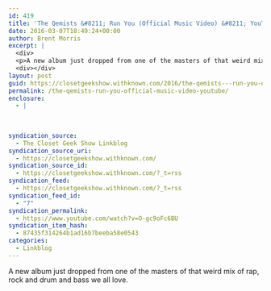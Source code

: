 ```yaml
---
id: 419
title: 'The Qemists &#8211; Run You (Official Music Video) &#8211; YouTube'
date: 2016-03-07T18:49:24+00:00
author: Brent Morris
excerpt: |
  <div>
  <p>A new album just dropped from one of the masters of that weird mix of rap, rock and drum and bass we all love.&nbsp;</p></div>
  <div></div>
layout: post
guid: https://closetgeekshow.withknown.com/2016/the-qemists---run-you-official-music-video---youtube
permalink: /the-qemists-run-you-official-music-video-youtube/
enclosure:
  - |
    
    
    
syndication_source:
  - The Closet Geek Show Linkblog
syndication_source_uri:
  - https://closetgeekshow.withknown.com/
syndication_source_id:
  - https://closetgeekshow.withknown.com/?_t=rss
syndication_feed:
  - https://closetgeekshow.withknown.com/?_t=rss
syndication_feed_id:
  - "7"
syndication_permalink:
  - https://www.youtube.com/watch?v=O-gc9oFc6BU
syndication_item_hash:
  - 87435f314264b1ad16b7beeba58e0543
categories:
  - Linkblog
---
```

<div class="known-bookmark">
  <p>
    A new album just dropped from one of the masters of that weird mix of rap, rock and drum and bass we all love. 
  </p>
</div>

<div>
</div>